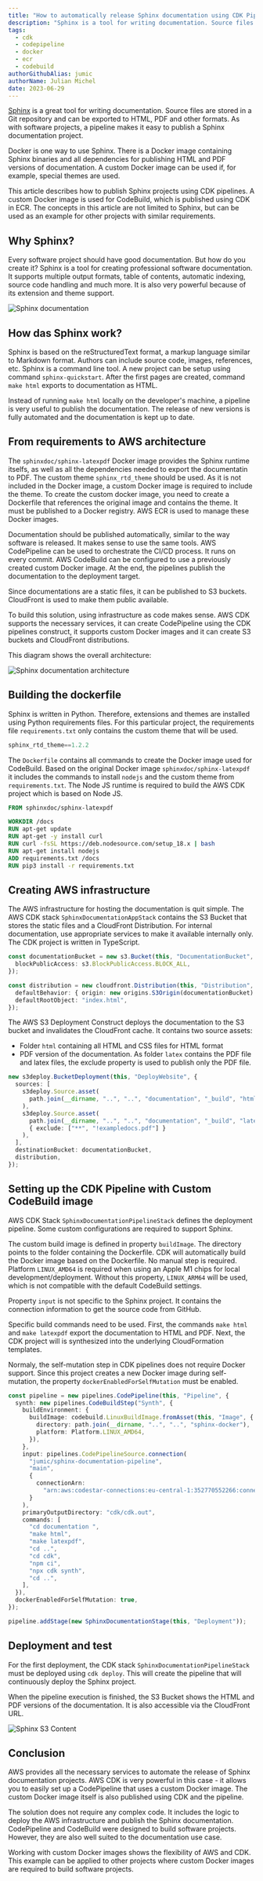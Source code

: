 ```yaml
---
title: "How to automatically release Sphinx documentation using CDK Pipelines and a custom CodeBuild image"
description: "Sphinx is a tool for writing documentation. Source files are stored in a Git repositories and can be exported to HTML, PDF or other formats. AWS Developer Tools can be used to automate the release process using CodePipeline and custom CodeBuild images."
tags:
  - cdk
  - codepipeline
  - docker
  - ecr
  - codebuild
authorGithubAlias: jumic
authorName: Julian Michel
date: 2023-06-29
---
```


[Sphinx](https://www.sphinx-doc.org/) is a great tool for writing documentation. Source files are stored in a Git repository and can be exported to HTML, PDF and other formats. As with software projects, a pipeline makes it easy to publish a Sphinx documentation project.

Docker is one way to use Sphinx. There is a Docker image containing Sphinx binaries and all dependencies for publishing HTML and PDF versions of documentation. A custom Docker image can be used if, for example, special themes are used.

This article describes how to publish Sphinx projects using CDK pipelines. A custom Docker image is used for CodeBuild, which is published using CDK in ECR. The concepts in this article are not limited to Sphinx, but can be used as an example for other projects with similar requirements.

## Why Sphinx?
Every software project should have good documentation. But how do you create it? Sphinx is a tool for creating professional software documentation. It supports multiple output formats, table of contents, automatic indexing, source code handling and much more. It is also very powerful because of its extension and theme support.

![Sphinx documentation](images/sphinx-documentation.png)

## How das Sphinx work?
Sphinx is based on the reStructuredText format, a markup language similar to Markdown format. Authors can include source code, images, references, etc. Sphinx is a command line tool. A new project can be setup using command `sphinx-quickstart`. After the first pages are created, command `make html` exports to documentation as HTML.

Instead of running `make html` locally on the developer's machine, a pipeline is very useful to publish the documentation. The release of new versions is fully automated and the documentation is kept up to date.

## From requirements to AWS architecture
The `sphinxdoc/sphinx-latexpdf` Docker image provides the Sphinx runtime itselfs, as well as all the dependencies needed to export the documentatin to PDF. The custom theme `sphinx_rtd_theme` should be used. As it is not included in the Docker image, a custom Docker image is required to include the theme. To create the custom docker image, you need to create a Dockerfile that references the original image and contains the theme. It must be published to a Docker registry. AWS ECR is used to manage these Docker images.

Documentation should be published automatically, similar to the way software is released. It makes sense to use the same tools. AWS CodePipeline can be used to orchestrate the CI/CD process. It runs on every commit. AWS CodeBuild can be configured to use a previously created custom Docker image. At the end, the pipelines publish the documentation to the deployment target.

Since documentations are a static files, it can be published to S3 buckets. CloudFront is used to make them public available.

To build this solution, using infrastructure as code makes sense. AWS CDK supports the necessary services, it can create CodePipeline using the CDK pipelines construct, it supports custom Docker images and it can create S3 buckets and CloudFront distributions.

This diagram shows the overall architecture:

![Sphinx documentation architecture](images/sphinx-documentation-architecture.svg)

## Building the dockerfile
Sphinx is written in Python. Therefore, extensions and themes are installed using Python requirements files. For this particular project, the requirements file `requirements.txt` only contains the custom theme that will be used.

```python
sphinx_rtd_theme==1.2.2
```

The `Dockerfile` contains all commands to create the Docker image used for CodeBuild. Based on the original Docker image `sphinxdoc/sphinx-latexpdf` it includes the commands to install `nodejs` and the custom theme from `requirements.txt`. The Node JS runtime is required to build the AWS CDK project which is based on Node JS.

```dockerfile
FROM sphinxdoc/sphinx-latexpdf

WORKDIR /docs
RUN apt-get update
RUN apt-get -y install curl
RUN curl -fsSL https://deb.nodesource.com/setup_18.x | bash
RUN apt-get install nodejs
ADD requirements.txt /docs
RUN pip3 install -r requirements.txt
```

## Creating AWS infrastructure
The AWS infrastructure for hosting the documentation is quit simple. The AWS CDK stack `SphinxDocumentationAppStack` contains the S3 Bucket that stores the static files and a CloudFront Distribution. For internal documentation, use appropriate services to make it available internally only. The CDK project is written in TypeScript.

```ts
const documentationBucket = new s3.Bucket(this, "DocumentationBucket", {
  blockPublicAccess: s3.BlockPublicAccess.BLOCK_ALL,
});

const distribution = new cloudfront.Distribution(this, "Distribution", {
  defaultBehavior: { origin: new origins.S3Origin(documentationBucket) },
  defaultRootObject: "index.html",
});
```

The AWS S3 Deployment Construct deploys the documentation to the S3 bucket and invalidates the CloudFront cache. It contains two source assets:
- Folder `html` containing all HTML and CSS files for HTML format
- PDF version of the documentation. As folder `latex` contains the PDF file and latex files, the exclude property is used to publish only the PDF file.

```ts
new s3deploy.BucketDeployment(this, "DeployWebsite", {
  sources: [
    s3deploy.Source.asset(
      path.join(__dirname, "..", "..", "documentation", "_build", "html")
    ),
    s3deploy.Source.asset(
      path.join(__dirname, "..", "..", "documentation", "_build", "latex"),
      { exclude: ["**", "!exampledocs.pdf"] }
    ),
  ],
  destinationBucket: documentationBucket,
  distribution,
});
```

## Setting up the CDK Pipeline with Custom CodeBuild image
AWS CDK Stack `SphinxDocumentationPipelineStack` defines the deployment pipeline. Some custom configurations are required to support Sphinx.

The custom build image is defined in property `buildImage`. The directory points to the folder containing the Dockerfile. CDK will automatically build the Docker image based on the Dockerfile. No manual step is required. Platform `LINUX_AMD64` is required when using an Apple M1 chips for local development/deployment. Without this property, `LINUX_ARM64`  will be used, which is not compatible with the default CodeBuild settings.

Property `input` is not specific to the Sphinx project. It contains the connection information to get the source code from GitHub.

Specific build commands need to be used. First, the commands `make html` and `make latexpdf` export the documentation to HTML and PDF. Next, the CDK project will is synthesized into the underlying CloudFormation templates.

Normaly, the self-mutation step in CDK pipelines does not require Docker support. Since this project creates a new Docker image during self-mutation, the property `dockerEnabledForSelfMutation` must be enabled.

```ts
const pipeline = new pipelines.CodePipeline(this, "Pipeline", {
  synth: new pipelines.CodeBuildStep("Synth", {
    buildEnvironment: {
      buildImage: codebuild.LinuxBuildImage.fromAsset(this, "Image", {
        directory: path.join(__dirname, "..", "..", "sphinx-docker"),
        platform: Platform.LINUX_AMD64,
      }),
    },
    input: pipelines.CodePipelineSource.connection(
      "jumic/sphinx-documentation-pipeline",
      "main",
      {
        connectionArn:
          "arn:aws:codestar-connections:eu-central-1:352770552266:connection/12345678-1234-1234-1234-123456789abcd",
      }
    ),
    primaryOutputDirectory: "cdk/cdk.out",
    commands: [
      "cd documentation ",
      "make html",
      "make latexpdf",
      "cd ..",
      "cd cdk",
      "npm ci",
      "npx cdk synth",
      "cd ..",
    ],
  }),
  dockerEnabledForSelfMutation: true,
});

pipeline.addStage(new SphinxDocumentationStage(this, "Deployment"));
```

## Deployment and test

For the first deployment, the CDK stack `SphinxDocumentationPipelineStack` must be deployed using `cdk deploy`. This will create the pipeline that will continuously deploy the Sphinx project.

When the pipeline execution is finished, the S3 Bucket shows the HTML and PDF versions of the documentation. It is also accessible via the CloudFront URL.

![Sphinx S3 Content](images/sphinx-s3-content.png)


## Conclusion

AWS provides all the necessary services to automate the release of Sphinx documentation projects. AWS CDK is very powerful in this case - it allows you to easily set up a CodePipeline that uses a custom Docker image. The custom Docker image itself is also published using CDK and the pipeline.

The solution does not require any complex code. It includes the logic to deploy the AWS infrastructure and publish the Sphinx documentation. CodePipeline and CodeBuild were designed to build software projects. However, they are also well suited to the documentation use case.

Working with custom Docker images shows the flexibility of AWS and CDK. This example can be applied to other projects where custom Docker images are required to build software projects.
